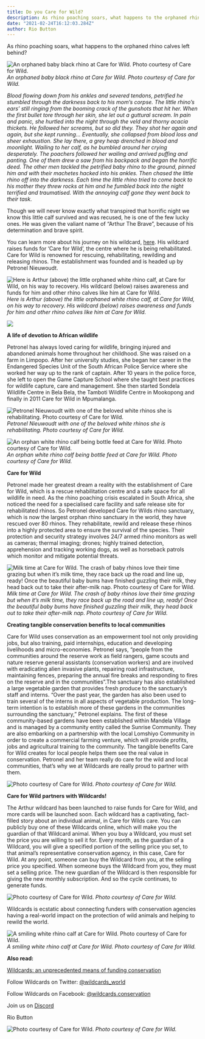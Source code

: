 ```yaml
---
title: Do you Care for Wild?
description: As rhino poaching soars, what happens to the orphaned rhino calves left behind?
date: "2021-02-24T16:12:03.284Z"
author: Rio Button
---
```


<!-- featuredImage: ./care-for-wild-banner.jpg -->

As rhino poaching soars, what happens to the orphaned rhino calves left behind?

![An orphaned baby black rhino at Care for Wild. Photo courtesy of Care for Wild.](https://cdn-images-1.medium.com/max/2000/0*yQvza6aEathN__ct)
_An orphaned baby black rhino at Care for Wild. Photo courtesy of Care for Wild._

_Blood flowing down from his ankles and severed tendons, petrified he stumbled through the darkness back to his mom’s corpse. The little rhino’s ears’ still ringing from the booming crack of the gunshots that hit her. When the first bullet tore through her skin, she let out a guttural scream. In pain and panic, she hurtled into the night through the veld and thorny acacia thickets. He followed her screams, but so did they. They shot her again and again, but she kept running… Eventually, she collapsed from blood loss and sheer exhaustion. She lay there, a grey heap drenched in blood and moonlight. Wailing to her calf, as he bumbled around her crying desperately. The poachers followed her wailing and arrived puffing and panting. One of them drew a saw from his backpack and began the horrific deed. The other men tackled the petrified baby rhino to the ground, pinned him and with their machetes hacked into his ankles. Then chased the little rhino off into the darkness. Each time the little rhino tried to come back to his mother they threw rocks at him and he fumbled back into the night terrified and traumatised. With the annoying calf gone they went back to their task._

Though we will never know exactly what transpired that horrific night we know this little calf survived and was recused, he is one of the few lucky ones. He was given the valiant name of “Arthur The Brave”, because of his determination and brave spirit.

You can learn more about his journey on his wildcard, [here](https://wildcards.world/#explorer/details/19). His wildcard raises funds for ‘Care for Wild’, the centre where he is being rehabilitated. Care for Wild is renowned for rescuing, rehabilitating, rewilding and releasing rhinos. The establishment was founded and is headed up by Petronel Nieuwoudt.

![Here is Arthur (above) the little orphaned white rhino calf, at Care for Wild, on his way to recovery. His wildcard (below) raises awareness and funds for him and other rhino calves like him at Care for Wild.](https://cdn-images-1.medium.com/max/2000/0*X3xnwCkDugxZ530t)
_Here is Arthur (above) the little orphaned white rhino calf, at Care for Wild, on his way to recovery. His wildcard (below) raises awareness and funds for him and other rhino calves like him at Care for Wild._

![](https://cdn-images-1.medium.com/max/2000/0*iOg_Upg5JGTNyzQr)

**A life of devotion to African wildlife**

Petronel has always loved caring for wildlife, bringing injured and abandoned animals home throughout her childhood. She was raised on a farm in Limpopo. After her university studies, she began her career in the Endangered Species Unit of the South African Police Service where she worked her way up to the rank of captain. After 10 years in the police force, she left to open the Game Capture School where she taught best practices for wildlife capture, care and management. She then started Sondela Wildlife Centre in Bela Bela, the Tamboti Wildlife Centre in Mookopong and finally in 2011 Care for Wild in Mpumalanga.

![Petronel Nieuwoudt with one of the beloved white rhinos she is rehabilitating. Photo courtesy of Care for Wild.](https://cdn-images-1.medium.com/max/2000/0*lO3JmIxrFGjrB1CJ)
_Petronel Nieuwoudt with one of the beloved white rhinos she is rehabilitating. Photo courtesy of Care for Wild._

![An orphan white rhino calf being bottle feed at Care for Wild. Photo courtesy of Care for Wild.](https://cdn-images-1.medium.com/max/3200/0*-8aV1o1wSgzwhc6h)
_An orphan white rhino calf being bottle feed at Care for Wild. Photo courtesy of Care for Wild._

**Care for Wild**

Petronel made her greatest dream a reality with the establishment of Care for Wild, which is a rescue rehabilitation centre and a safe space for all wildlife in need. As the rhino poaching crisis escalated in South Africa, she noticed the need for a specialised care facility and safe release site for rehabilitated rhinos. So Petronel developed Care for Wilds rhino sanctuary, which is now the largest orphan rhino sanctuary in the world, they have rescued over 80 rhinos. They rehabilitate, rewild and release these rhinos into a highly protected area to ensure the survival of the species. Their protection and security strategy involves 24/7 armed rhino monitors as well as cameras; thermal imaging; drones; highly trained detection, apprehension and tracking working dogs, as well as horseback patrols which monitor and mitigate potential threats.

![Milk time at Care for Wild. The crash of baby rhinos love their time grazing but when it’s milk time, they race back up the road and line up, ready! Once the beautiful baby bums have finished guzzling their milk, they head back out to take their after-milk nap. Photo courtesy of Care for Wild.](https://cdn-images-1.medium.com/max/2160/0*6VHsBeHAKjD-kxWp)
_Milk time at Care for Wild. The crash of baby rhinos love their time grazing but when it’s milk time, they race back up the road and line up, ready! Once the beautiful baby bums have finished guzzling their milk, they head back out to take their after-milk nap. Photo courtesy of Care for Wild._

**Creating tangible conservation benefits to local communities**

Care for Wild uses conservation as an empowerment tool not only providing jobs, but also training, paid internships, education and developing livelihoods and micro-economies. Petronel says, “people from the communities around the reserve work as field rangers, game scouts and nature reserve general assistants (conservation workers) and are involved with eradicating alien invasive plants, repairing road infrastructure, maintaining fences, preparing the annual fire breaks and responding to fires on the reserve and in the communities”.The sanctuary has also established a large vegetable garden that provides fresh produce to the sanctuary’s staff and interns. “Over the past year, the garden has also been used to train several of the interns in all aspects of vegetable production. The long-term intention is to establish more of these gardens in the communities surrounding the sanctuary,” Petronel explains. The first of these community-based gardens have been established within Mandela Village and is managed by a community entity called the Sunrise Community. They are also embarking on a partnership with the local Lomshiyo Community in order to create a commercial farming venture, which will provide profits, jobs and agricultural training to the community. The tangible benefits Care for Wild creates for local people helps them see the real value in conservation. Petronel and her team really do care for the wild and local communities, that’s why we at Wildcards are really proud to partner with them.

![Photo courtesy of Care for Wild.](https://cdn-images-1.medium.com/max/2160/0*ASOjLdjzYSl1AK9L)
_Photo courtesy of Care for Wild._

**Care for Wild partners with Wildcards!**

The Arthur wildcard has been launched to raise funds for Care for Wild, and more cards will be launched soon. Each wildcard has a captivating, fact-filled story about an individual animal, in Care for Wilds care. You can publicly buy one of these Wildcards online, which will make you the guardian of that Wildcard animal. When you buy a Wildcard, you must set the price you are willing to sell it for. Every month, as the guardian of a Wildcard, you will give a specified portion of the selling price you set, to that animal’s representative conservation agency, in this case, Care for Wild. At any point, someone can buy the Wildcard from you, at the selling price you specified. When someone buys the Wildcard from you, they must set a selling price. The new guardian of the Wildcard is then responsible for giving the new monthly subscription. And so the cycle continues, to generate funds.

![Photo courtesy of Care for Wild.](https://cdn-images-1.medium.com/max/2880/0*T7K3JECe6cqX7phs)
_Photo courtesy of Care for Wild._

Wildcards is ecstatic about connecting funders with conservation agencies having a real-world impact on the protection of wild animals and helping to rewild the world.

![A smiling white rhino calf at Care for Wild. Photo courtesy of Care for Wild.](https://cdn-images-1.medium.com/max/2560/0*xHSrXu5VO752tAHB)
_A smiling white rhino calf at Care for Wild. Photo courtesy of Care for Wild._

**Also read:**

[Wildcards: an unprecedented means of funding conservation](https://blog.wildcards.world/wildcards-intro/)

Follow Wildcards on Twitter: [@wildcards_world](https://twitter.com/wildcards_world)

Follow Wildcards on Facebook: [@wildcards.conservation](https://www.facebook.com/wildcards.conservation)

Join us on [Discord](https://discord.com/invite/2BKqdhPzEv)

Rio Button

![Photo courtesy of Care for Wild.](https://cdn-images-1.medium.com/max/2000/1*9jnzbPUSx1Cvt1JfKkQB0w.png)
_Photo courtesy of Care for Wild._
